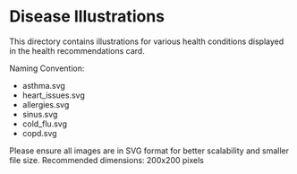 # Disease Illustrations

This directory contains illustrations for various health conditions displayed in the health recommendations card.

Naming Convention:
- asthma.svg
- heart_issues.svg
- allergies.svg
- sinus.svg
- cold_flu.svg
- copd.svg

Please ensure all images are in SVG format for better scalability and smaller file size.
Recommended dimensions: 200x200 pixels